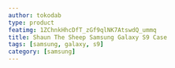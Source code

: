 ```yaml
---
author: tokodab
type: product
featimg: 1ZChnkHhcDfT_zGf9qlNK7AtswdQ_ummq
title: Shaun The Sheep Samsung Galaxy S9 Case
tags: [samsung, galaxy, s9]
category: [samsung]
---
```

